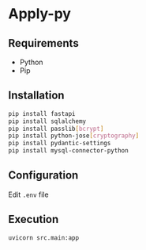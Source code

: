 # Apply-py

## Requirements

- Python
- Pip

## Installation

```bash
pip install fastapi
pip install sqlalchemy
pip install passlib[bcrypt]
pip install python-jose[cryptography]
pip install pydantic-settings
pip install mysql-connector-python
```

## Configuration

Edit `.env` file

## Execution

```bash
uvicorn src.main:app
```
